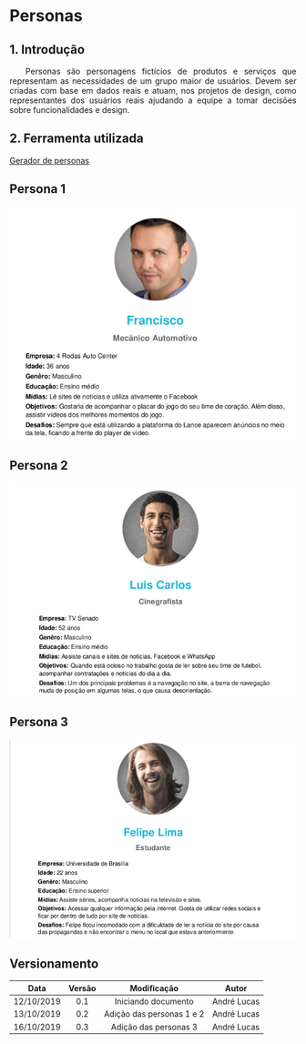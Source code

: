 # Personas

## 1. Introdução

<p align="justify">&emsp;&emsp;Personas são personagens fictícios de produtos e serviços que representam as necessidades de um grupo maior de usuários. Devem ser criadas com base em dados reais e atuam, nos projetos de design, como representantes dos usuários reais ajudando a equipe a tomar decisões sobre funcionalidades e design.</p>

## 2. Ferramenta utilizada

 [Gerador de personas](https://geradordepersonas.com.br/)

## Persona 1

![Persona1](../../img/persona.png)

## Persona 2       

![Persona2](../../img/persona_2.png)


## Persona 3

![Persona3](../../img/persona_3.png)

## Versionamento

| Data | Versão | Modificação | Autor |
|  :------: | :------: | :------: | :------: |
| 12/10/2019 | 0.1 | Iniciando documento | André Lucas |
| 13/10/2019 | 0.2 | Adição das personas 1 e 2 | André Lucas |
| 16/10/2019 | 0.3 | Adição das personas 3 | André Lucas |

